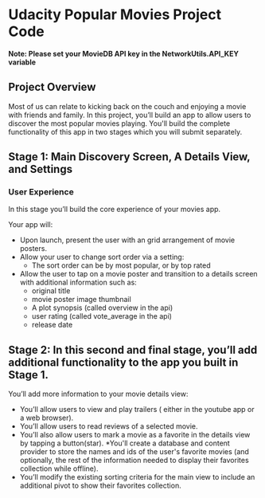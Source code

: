 # Udacity Popular Movies Project Code

**Note: Please set your MovieDB API key in the NetworkUtils.API_KEY variable**

## Project Overview
Most of us can relate to kicking back on the couch and enjoying a movie with friends and family. In this project, you’ll build an app to allow users to discover the most popular movies playing.
You'll build the complete functionality of this app in two stages which you will submit separately.

## Stage 1:  Main Discovery Screen, A Details View, and Settings
### User Experience
In this stage you’ll build the core experience of your movies app.

Your app will:

* Upon launch, present the user with an grid arrangement of movie posters.
* Allow your user to change sort order via a setting:
	* The sort order can be by most popular, or by top rated
* Allow the user to tap on a movie poster and transition to a details screen with additional information such as:
	* original title
	* movie poster image thumbnail
	* A plot synopsis (called overview in the api)
	* user rating (called vote_average in the api)
	* release date


## Stage 2:  In this second and final stage, you’ll add additional functionality to the app you built in Stage 1.

You’ll add more information to your movie details view:

* You’ll allow users to view and play trailers ( either in the youtube app or a web browser).
* You’ll allow users to read reviews of a selected movie.
* You’ll also allow users to mark a movie as a favorite in the details view by tapping a button(star).
*You'll create a database and content provider to store the names and ids of the user's favorite movies (and optionally, the rest of the information needed to display their favorites collection while offline).
* You’ll modify the existing sorting criteria for the main view to include an additional pivot to show their favorites collection.